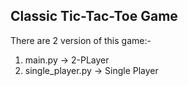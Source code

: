 ## Classic Tic-Tac-Toe Game
There are 2 version of this game:-
1. main.py -> 2-PLayer
2. single_player.py -> Single Player
